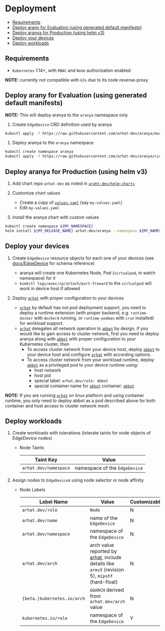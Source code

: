 # Deployment

- [Requirements](#requirements)
- [Deploy arany for Evaluation (using generated default manifests)](#deploy-arany-for-evaluation-using-generated-default-manifests)
- [Deploy aranya for Production (using helm v3)](#deploy-aranya-for-production-using-helm-v3)
- [Deploy your devices](#deploy-your-devices)
- [Deploy workloads](#deploy-workloads)

## Requirements

- `Kubernetes` 1.14+, with `RBAC` and `Node` authorization enabled

__NOTE:__ currently not compatible with `k3s` due to its node reverse-proxy

## Deploy arany for Evaluation (using generated default manifests)

__NOTE:__ This will deploy aranya to the `aranya` namespace only

1. Create `EdgeDevice` CRD definition used by aranya

  ```bash
  kubectl apply -f https://raw.githubusercontent.com/arhat-dev/aranya/master/cicd/deploy/charts/aranya/crds/aranya.arhat.dev_edgedevices.yaml
  ```

1. Deploy aranya to the `aranya` namespace

  ```bash
  kubectl create namespace aranya
  kubectl apply -f https://raw.githubusercontent.com/arhat-dev/aranya/cicd/deploy/kube/aranya.yaml
  ```

## Deploy aranya for Production (using helm v3)

1. Add chart repo `arhat-dev` as noted in [`araht-dev/helm-charts`](https://github.com/arhat-dev/helm-charts)

1. Customize chart values
   - Create a copy of [`values.yaml`](../cicd/deploy/charts/aranya/values.yaml) (say `my-values.yaml`)
   - Edit `my-values.yaml`

1. Install the aranya chart with custom values

  ```bash
  kubectl create namespace ${MY_NAMESPACE}
  helm install ${MY_RELEASE_NAME} arhat-dev/aranya --namespace ${MY_NAMESPACE} -f my-values.yaml
  ```

## Deploy your devices

1. Create `EdgeDevice` resource objects for each one of your devices (see [docs/EdgeDevice](./docs/EdgeDevice.md) for schema reference)
   - aranya will create one Kubernetes Node, Pod (`virtualpod`, in watch namespace) for it
   - `kuebctl logs/exec/cp/attach/port-froward` to the `virtualpod` will work in device host if allowed

1. Deploy [`arhat`][arhat] with proper configuration to your devices
   - [`arhat`][arhat] by default has not pod deployment support, you need to deploy a runtime extension (with proper backend, e.g. `runtime-docker` with `dockerd` running, or `runtime-podman` with `crun` installed) for workload support.
   - [`arhat`][arhat] delegates all network operation to [`abbot`][abbot] by design, if you would like to gain access to cluster network, first you need to deploy aranya along with [`abbot`][abbot] with proper configuration to your Kubernetes cluster, then
     - To access cluster network from your device host, deploy [`abbot`][abbot] to your device host and configure [`arhat`][arhat] with according options.
     - To access cluster network from your workload runtime, deploy [`abbot`][abbot] as a privileged pod to your device runtime using:
         - host network
         - host pid
         - special label: `arhat.dev/role: Abbot`
         - special container name for [`abbot`][abbot] container: [`abbot`][abbot]

__NOTE:__ If you are running [`arhat`][arhat] on linux platform and using container runtime, you only need to deploy abbot as a pod described above for both container and host access to cluster network mesh.

## Deploy workloads

1. Create workloads with tolerations (tolerate taints for node objects of EdgeDevice nodes)

   - Node Taints

      | Taint Key             | Value                         |
      | --------------------- | ----------------------------- |
      | `arhat.dev/namespace` | namespace of the `EdgeDevice` |

1. Assign nodes to `EdgeDevice`s using node selector or node affinity

   - Node Labels

      | Label Name                  | Value                                                                                                   | Customizable |
      | --------------------------- | ------------------------------------------------------------------------------------------------------- | ------------ |
      | `arhat.dev/role`            | `Node`                                                                                                  | N            |
      | `arhat.dev/name`            | name of the `EdgeDevice`                                                                                | N            |
      | `arhat.dev/namespace`       | namespace of the `EdgeDevice`                                                                           | N            |
      | `arhat.dev/arch`            | arch value reported by [arhat][arhat], include details like `armv5` (revision 5), `mipshf` (hard-float) | N            |
      | `{beta.}kubernetes.io/arch` | `GOARCH` derived from `arhat.dev/arch` value                                                            | N            |
      | `kubernetes.io/role`        | namespace of the `EdgeDevice`                                                                           | Y            |

[arhat]: https://github.com/arhat-dev/arhat
[abbot]: https://github.com/arhat-dev/abbot
